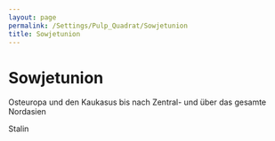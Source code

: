 ```yaml
---
layout: page
permalink: /Settings/Pulp_Quadrat/Sowjetunion
title: Sowjetunion
---
```


# Sowjetunion

Osteuropa und den Kaukasus bis nach Zentral- und über das gesamte Nordasien

Stalin
